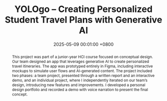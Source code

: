 ---
title:          "YOLOgo – Creating Personalized Student Travel Plans with Generative AI"
date:           2025-05-09 00:01:00 +0800
selected:       true
pub:            "Human-Centric computing"
pub_date:       "2025"
abstract: >-
  This project was part of a junior-year HCI course focused on conceptual design. Our team designed an app that leverages generative AI to create personalized travel itineraries. The app was prototyped entirely in Figma, including interactive mockups to simulate user flows and AI-generated content.

  The project included two phases: a team project, presented through a written report and an interactive demo, and an individual project, where I independently iterated on our team’s design, introducing new features and improvements. I developed a personal design portfolio and recorded a demo with voice narration to present the final concept.
cover:          /assets/images/covers/project-yologo.png
authors:
- Rui Sang
- Peiling Tu
- Yilin Li 
- Jinhong Jiang
- Pengyu Bao
links:
  Poster: /assets/pdfs/projects/yologo/CPT208_Group45_Poster.pdf
  Demo Video: https://youtu.be/PNRbvvd2XEs
  Portfolio: /assets/pdfs/projects/yologo/CPT208_Group45_2251576_Portfolio.pdf
---